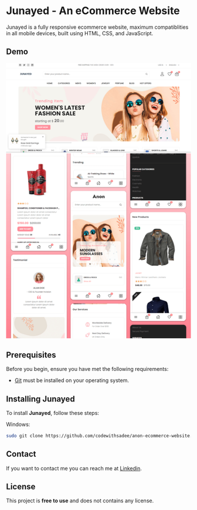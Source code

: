 # Junayed - An eCommerce Website



Junayed is a fully responsive ecommerce website, maximum compatiblities in all mobile devices, built using HTML, CSS, and JavaScript.

## Demo

![Junayed Desktop Demo](./website-demo-image/desktop.png "Desktop Demo")
![Junayed Mobile Demo](./website-demo-image/mobile.png "Mobile Demo")

## Prerequisites

Before you begin, ensure you have met the following requirements:

* [Git](https://git-scm.com/downloads "Download Git") must be installed on your operating system.

## Installing Junayed

To install **Junayed**, follow these steps:


Windows:

```bash
sudo git clone https://github.com/codewithsadee/anon-ecommerce-website.git
```

## Contact

If you want to contact me you can reach me at [Linkedin](https://www.linkedin.com/in/junayed-bin-karim-47b755270/).

## License

This project is **free to use** and does not contains any license.
